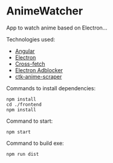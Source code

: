 # AnimeWatcher
App to watch anime based on Electron...

Technologies used:
- [Angular](https://angular.io/)
- [Electron](https://www.electronjs.org/)
- [Cross-fetch](https://www.npmjs.com/package/cross-fetch)
- [Electron Adblocker](https://www.npmjs.com/package/@cliqz/adblocker-electron)
- [ctk-anime-scraper](https://www.npmjs.com/package/ctk-anime-scraper)

Commands to install dependencies:
```
npm install
cd ./frontend
npm install
```

Command to start:
```
npm start
```

Command to build exe:
```
npm run dist
```
